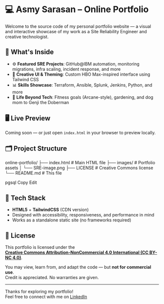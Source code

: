 # 💻 Asmy Sarasan – Online Portfolio

Welcome to the source code of my personal portfolio website — a visual and interactive showcase of my work as a Site Reliability Engineer and creative technologist.

## 🚀 What's Inside

- ⚙️ **Featured SRE Projects**: GitHub@IBM automation, monitoring migrations, infra scaling, incident response, and more  
- 🎨 **Creative UI & Theming**: Custom HBO Max-inspired interface using Tailwind CSS  
- 📊 **Skills Showcase**: Terraform, Ansible, Splunk, Jenkins, Python, and more  
- 🐾 **Life Beyond Tech**: Fitness goals (Arcane-style), gardening, and dog mom to Genji the Doberman

## 🖥️ Live Preview

Coming soon — or just open `index.html` in your browser to preview locally.

## 🗂️ Project Structure

online-portfolio/
├── index.html # Main HTML file
├── images/ # Portfolio assets
│ └── SRE-image.png
├── LICENSE # Creative Commons license
└── README.md # This file

pgsql
Copy
Edit

## 🧪 Tech Stack

- **HTML5** + **TailwindCSS** (CDN version)
- Designed with accessibility, responsiveness, and performance in mind
- Works as a standalone static site (no frameworks required)

## 📜 License

This portfolio is licensed under the  
**[Creative Commons Attribution-NonCommercial 4.0 International (CC BY-NC 4.0)](http://creativecommons.org/licenses/by-nc/4.0/)**.

You may view, learn from, and adapt the code — but **not for commercial use**.  
Credit is appreciated. No warranties are given.

---

Thanks for exploring my portfolio!  
Feel free to connect with me on [LinkedIn](https://www.linkedin.com/in/asmysarasan/)
